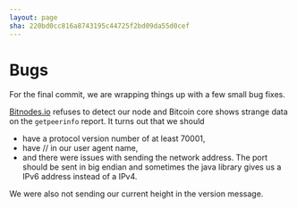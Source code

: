 ```yaml
---
layout: page
sha: 220bd0cc816a8743195c44725f2bd09da55d0cef
---
```


# Bugs

For the final commit, we are wrapping things up with a few small bug fixes.

[Bitnodes.io][1] refuses to detect our node and Bitcoin core shows strange data on the `getpeerinfo` report. It turns out that we should 

- have a protocol version number of at least 70001, 
- have // in our user agent name,
- and there were issues with sending the network address. The port should be sent in big endian and sometimes the java library gives us a IPv6 address instead of a IPv4.

We were also not sending our current height in the version message.

[1]: https://bitnodes.21.co/